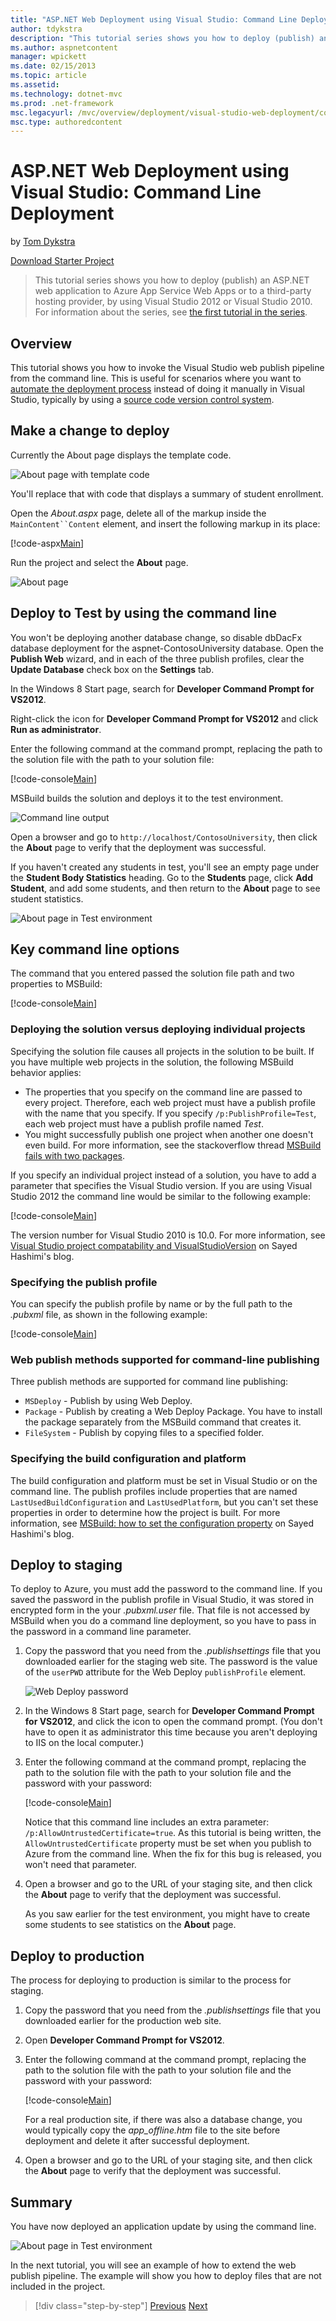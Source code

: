 ```yaml
---
title: "ASP.NET Web Deployment using Visual Studio: Command Line Deployment | Microsoft Docs"
author: tdykstra
description: "This tutorial series shows you how to deploy (publish) an ASP.NET web application to Azure App Service Web Apps or to a third-party hosting provider, by usin..."
ms.author: aspnetcontent
manager: wpickett
ms.date: 02/15/2013
ms.topic: article
ms.assetid: 
ms.technology: dotnet-mvc
ms.prod: .net-framework
msc.legacyurl: /mvc/overview/deployment/visual-studio-web-deployment/command-line-deployment
msc.type: authoredcontent
---
```

ASP.NET Web Deployment using Visual Studio: Command Line Deployment
====================
by [Tom Dykstra](https://github.com/tdykstra)

[Download Starter Project](http://go.microsoft.com/fwlink/p/?LinkId=282627)

> This tutorial series shows you how to deploy (publish) an ASP.NET web application to Azure App Service Web Apps or to a third-party hosting provider, by using Visual Studio 2012 or Visual Studio 2010. For information about the series, see [the first tutorial in the series](introduction.md).


## Overview

This tutorial shows you how to invoke the Visual Studio web publish pipeline from the command line. This is useful for scenarios where you want to [automate the deployment process](../../../../aspnet/overview/developing-apps-with-windows-azure/building-real-world-cloud-apps-with-windows-azure/continuous-integration-and-continuous-delivery.md) instead of doing it manually in Visual Studio, typically by using a [source code version control system](../../../../aspnet/overview/developing-apps-with-windows-azure/building-real-world-cloud-apps-with-windows-azure/source-control.md).

## Make a change to deploy

Currently the About page displays the template code.

![About page with template code](command-line-deployment/_static/image1.png)

You'll replace that with code that displays a summary of student enrollment.

Open the *About.aspx* page, delete all of the markup inside the `MainContent``Content` element, and insert the following markup in its place:

[!code-aspx[Main](command-line-deployment/samples/sample1.aspx)]

Run the project and select the **About** page.

![About page](command-line-deployment/_static/image2.png)

## Deploy to Test by using the command line

You won't be deploying another database change, so disable dbDacFx database deployment for the aspnet-ContosoUniversity database. Open the **Publish Web** wizard, and in each of the three publish profiles, clear the **Update Database** check box on the **Settings** tab.

In the Windows 8 Start page, search for **Developer Command Prompt for VS2012**.

Right-click the icon for **Developer Command Prompt for VS2012** and click **Run as administrator**.

Enter the following command at the command prompt, replacing the path to the solution file with the path to your solution file:

[!code-console[Main](command-line-deployment/samples/sample2.cmd)]

MSBuild builds the solution and deploys it to the test environment.

![Command line output](command-line-deployment/_static/image3.png)

Open a browser and go to `http://localhost/ContosoUniversity`, then click the **About** page to verify that the deployment was successful.

If you haven't created any students in test, you'll see an empty page under the **Student Body Statistics** heading. Go to the **Students** page, click **Add Student**, and add some students, and then return to the **About** page to see student statistics.

![About page in Test environment](command-line-deployment/_static/image4.png)

## Key command line options

The command that you entered passed the solution file path and two properties to MSBuild:

[!code-console[Main](command-line-deployment/samples/sample3.cmd)]

### Deploying the solution versus deploying individual projects

Specifying the solution file causes all projects in the solution to be built. If you have multiple web projects in the solution, the following MSBuild behavior applies:

- The properties that you specify on the command line are passed to every project. Therefore, each web project must have a publish profile with the name that you specify. If you specify `/p:PublishProfile=Test`, each web project must have a publish profile named *Test*.
- You might successfully publish one project when another one doesn't even build. For more information, see the stackoverflow thread [MSBuild fails with two packages](http://stackoverflow.com/questions/14226451/msbuild-fails-with-two-packages).

If you specify an individual project instead of a solution, you have to add a parameter that specifies the Visual Studio version. If you are using Visual Studio 2012 the command line would be similar to the following example:

[!code-console[Main](command-line-deployment/samples/sample4.cmd?highlight=1)]

The version number for Visual Studio 2010 is 10.0. For more information, see [Visual Studio project compatability and VisualStudioVersion](http://sedodream.com/2012/08/19/VisualStudioProjectCompatabilityAndVisualStudioVersion.aspx) on Sayed Hashimi's blog.

### Specifying the publish profile

You can specify the publish profile by name or by the full path to the *.pubxml* file, as shown in the following example:

[!code-console[Main](command-line-deployment/samples/sample5.cmd?highlight=1)]

### Web publish methods supported for command-line publishing

Three publish methods are supported for command line publishing:

- `MSDeploy` - Publish by using Web Deploy.
- `Package` - Publish by creating a Web Deploy Package. You have to install the package separately from the MSBuild command that creates it.
- `FileSystem` - Publish by copying files to a specified folder.

### Specifying the build configuration and platform

The build configuration and platform must be set in Visual Studio or on the command line. The publish profiles include properties that are named `LastUsedBuildConfiguration` and `LastUsedPlatform`, but you can't set these properties in order to determine how the project is built. For more information, see [MSBuild: how to set the configuration property](http://sedodream.com/2012/10/27/MSBuildHowToSetTheConfigurationProperty.aspx) on Sayed Hashimi's blog.

## Deploy to staging

To deploy to Azure, you must add the password to the command line. If you saved the password in the publish profile in Visual Studio, it was stored in encrypted form in the your *.pubxml.user* file. That file is not accessed by MSBuild when you do a command line deployment, so you have to pass in the password in a command line parameter.

1. Copy the password that you need from the *.publishsettings* file that you downloaded earlier for the staging web site. The password is the value of the `userPWD` attribute for the Web Deploy `publishProfile` element.

    ![Web Deploy password](command-line-deployment/_static/image5.png)
2. In the Windows 8 Start page, search for **Developer Command Prompt for VS2012**, and click the icon to open the command prompt. (You don't have to open it as administrator this time because you aren't deploying to IIS on the local computer.)
3. Enter the following command at the command prompt, replacing the path to the solution file with the path to your solution file and the password with your password:

    [!code-console[Main](command-line-deployment/samples/sample6.cmd)]

    Notice that this command line includes an extra parameter: `/p:AllowUntrustedCertificate=true`. As this tutorial is being written, the `AllowUntrustedCertificate` property must be set when you publish to Azure from the command line. When the fix for this bug is released, you won't need that parameter.
4. Open a browser and go to the URL of your staging site, and then click the **About** page to verify that the deployment was successful.

    As you saw earlier for the test environment, you might have to create some students to see statistics on the **About** page.

## Deploy to production

The process for deploying to production is similar to the process for staging.

1. Copy the password that you need from the *.publishsettings* file that you downloaded earlier for the production web site.
2. Open **Developer Command Prompt for VS2012**.
3. Enter the following command at the command prompt, replacing the path to the solution file with the path to your solution file and the password with your password:

    [!code-console[Main](command-line-deployment/samples/sample7.cmd)]

    For a real production site, if there was also a database change, you would typically copy the *app\_offline.htm* file to the site before deployment and delete it after successful deployment.
4. Open a browser and go to the URL of your staging site, and then click the **About** page to verify that the deployment was successful.

## Summary

You have now deployed an application update by using the command line.

![About page in Test environment](command-line-deployment/_static/image6.png)

In the next tutorial, you will see an example of how to extend the web publish pipeline. The example will show you how to deploy files that are not included in the project.

>[!div class="step-by-step"]
[Previous](deploying-a-database-update.md)
[Next](deploying-extra-files.md)